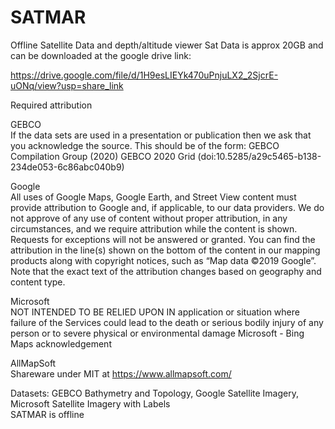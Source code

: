 # SATMAR
Offline Satellite Data and depth/altitude viewer
Sat Data is approx 20GB and can be downloaded at the google drive link:

https://drive.google.com/file/d/1H9esLIEYk470uPnjuLX2_2SjcrE-uONq/view?usp=share_link

Required attribution

GEBCO<br>
If the data sets are used in a presentation or publication then we ask that you acknowledge the source. This should be of the form:
GEBCO Compilation Group (2020) GEBCO 2020 Grid (doi:10.5285/a29c5465-b138-234de053-6c86abc040b9)

Google<br>
All uses of Google Maps, Google Earth, and Street View content must provide attribution to Google and, if applicable, to our data providers.
We do not approve of any use of content without proper attribution, in any circumstances, and we require attribution while the content is shown. 
Requests for exceptions will not be answered or granted.
You can find the attribution in the line(s) shown on the bottom of the content in our mapping products along with copyright notices, 
such as “Map data ©2019 Google”. Note that the exact text of the attribution changes based on geography and content type.

Microsoft<br>
NOT INTENDED TO BE RELIED UPON IN application or situation where failure of the Services could lead to the death or serious bodily injury of any person or to severe physical or environmental damage
Microsoft - Bing Maps acknowledgement

AllMapSoft<br>
Shareware under MIT at https://www.allmapsoft.com/

Datasets: GEBCO Bathymetry and Topology, Google Satellite Imagery, Microsoft Satellite Imagery with Labels<br>
SATMAR is offline
